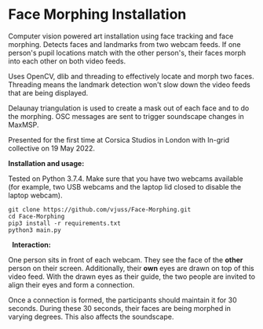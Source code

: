 # Face Morphing Installation

Computer vision powered art installation using face tracking and face morphing. Detects faces and landmarks from two webcam feeds. If one person's pupil locations match with the other person's, their faces morph into each other on both video feeds.

Uses OpenCV, dlib and threading to effectively locate and morph two faces. Threading means the landmark detection won't slow down the video feeds that are being displayed. 

Delaunay triangulation is used to create a mask out of each face and to do the morphing. OSC messages are sent to trigger soundscape changes in MaxMSP.

Presented for the first time at Corsica Studios in London with In-grid collective on 19 May 2022.
&nbsp;

**Installation and usage:**

Tested on Python 3.7.4. Make sure that you have two webcams available (for example, two USB webcams and the laptop lid closed to disable the laptop webcam).

```
git clone https://github.com/vjuss/Face-Morphing.git
cd Face-Morphing
pip3 install -r requirements.txt
python3 main.py
```
&nbsp;
**Interaction:**

One person sits in front of each webcam. They see the face of the **other** person on their screen. Additionally, their **own** eyes are drawn on top of this video feed. With the drawn eyes as their guide, the two people are invited to align their eyes and form a connection. 

Once a connection is formed, the participants should maintain it for 30 seconds. During these 30 seconds, their faces are being morphed in varying degrees. This also affects the soundscape.